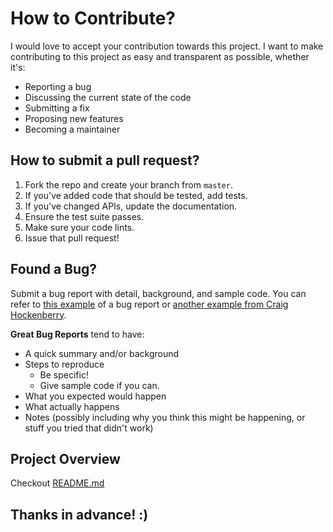 # How to Contribute?
I would love to accept your contribution towards this project. I want to make contributing to this project as easy and transparent as possible, whether it's:

- Reporting a bug
- Discussing the current state of the code
- Submitting a fix
- Proposing new features
- Becoming a maintainer

## How to submit a pull request?
1. Fork the repo and create your branch from `master`.
2. If you've added code that should be tested, add tests.
3. If you've changed APIs, update the documentation.
4. Ensure the test suite passes.
5. Make sure your code lints.
6. Issue that pull request!

## Found a Bug?
Submit a bug report with detail, background, and sample code.
You can refer to [this example](http://stackoverflow.com/q/12488905/180626) of a bug report or [another example from Craig Hockenberry](http://www.openradar.me/11905408).

**Great Bug Reports** tend to have:
- A quick summary and/or background
- Steps to reproduce
  - Be specific!
  - Give sample code if you can. 
- What you expected would happen
- What actually happens
- Notes (possibly including why you think this might be happening, or stuff you tried that didn't work)

## Project Overview
Checkout [README.md](https://github.com/sakshigupta265/book_management/blob/master/README.md)
## Thanks in advance! :)
